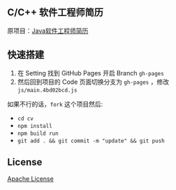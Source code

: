 ## C/C++ 软件工程师简历

原项目：[Java软件工程师简历](https://github.com/JoeyBling/cv)

## 快速搭建

1. 在 Setting 找到 GitHub Pages 开启 Branch `gh-pages`
2. 然后回到项目的 Code 页面切换分支为 `gh-pages` ，修改 `js/main.4bd02bcd.js`

如果不行的话，`fork` 这个项目然后:

- `cd cv`
- `npm install`
- `npm build run`
- `git add . && git commit -m "update" && git push`

## License

[Apache License](./LICENSE)
